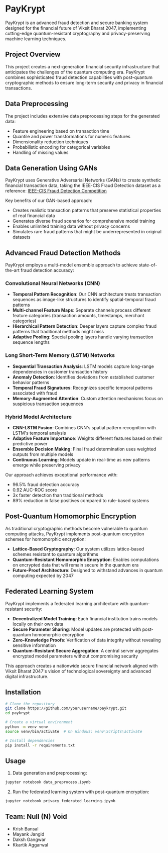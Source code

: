 # PayKrypt

PayKrypt is an advanced fraud detection and secure banking system designed for the financial future of Viksit Bharat 2047, implementing cutting-edge quantum-resistant cryptography and privacy-preserving machine learning techniques.

## Project Overview

This project creates a next-generation financial security infrastructure that anticipates the challenges of the quantum computing era. PayKrypt combines sophisticated fraud detection capabilities with post-quantum cryptographic methods to ensure long-term security and privacy in financial transactions.

## Data Preprocessing

The project includes extensive data preprocessing steps for the generated data:
- Feature engineering based on transaction time
- Quantile and power transformations for numeric features
- Dimensionality reduction techniques
- Probabilistic encoding for categorical variables
- Handling of missing values

## Data Generation Using GANs

PayKrypt uses Generative Adversarial Networks (GANs) to create synthetic financial transaction data, taking the IEEE-CIS Fraud Detection dataset as a reference:
[IEEE-CIS Fraud Detection Competition](https://www.kaggle.com/competitions/ieee-fraud-detection/data)

Key benefits of our GAN-based approach:
- Creates realistic transaction patterns that preserve statistical properties of real financial data
- Generates diverse fraud scenarios for comprehensive model training
- Enables unlimited training data without privacy concerns
- Simulates rare fraud patterns that might be underrepresented in original datasets

## Advanced Fraud Detection Methods

PayKrypt employs a multi-model ensemble approach to achieve state-of-the-art fraud detection accuracy:

### Convolutional Neural Networks (CNN)
- **Temporal Pattern Recognition**: Our CNN architecture treats transaction sequences as image-like structures to identify spatial-temporal fraud patterns
- **Multi-channel Feature Maps**: Separate channels process different feature categories (transaction amounts, timestamps, merchant categories)
- **Hierarchical Pattern Detection**: Deeper layers capture complex fraud patterns that traditional methods might miss
- **Adaptive Pooling**: Special pooling layers handle varying transaction sequence lengths

### Long Short-Term Memory (LSTM) Networks
- **Sequential Transaction Analysis**: LSTM models capture long-range dependencies in customer transaction history
- **Anomaly Detection**: Identifies deviations from established customer behavior patterns
- **Temporal Fraud Signatures**: Recognizes specific temporal patterns associated with fraud
- **Memory-Augmented Attention**: Custom attention mechanisms focus on suspicious transaction sequences

### Hybrid Model Architecture
- **CNN-LSTM Fusion**: Combines CNN's spatial pattern recognition with LSTM's temporal analysis
- **Adaptive Feature Importance**: Weights different features based on their predictive power
- **Ensemble Decision Making**: Final fraud determination uses weighted outputs from multiple models
- **Continuous Learning**: Models update in real-time as new patterns emerge while preserving privacy

Our approach achieves exceptional performance with:
- 96.5% fraud detection accuracy
- 0.92 AUC-ROC score
- 3x faster detection than traditional methods
- 89% reduction in false positives compared to rule-based systems

## Post-Quantum Homomorphic Encryption

As traditional cryptographic methods become vulnerable to quantum computing attacks, PayKrypt implements post-quantum encryption schemes for homomorphic encryption:

- **Lattice-Based Cryptography**: Our system utilizes lattice-based schemes resistant to quantum algorithms
- **Quantum-Resistant Homomorphic Encryption**: Enables computations on encrypted data that will remain secure in the quantum era
- **Future-Proof Architecture**: Designed to withstand advances in quantum computing expected by 2047

## Federated Learning System

PayKrypt implements a federated learning architecture with quantum-resistant security:

- **Decentralized Model Training**: Each financial institution trains models locally on their own data
- **Secure Parameter Sharing**: Model updates are protected with post-quantum homomorphic encryption
- **Zero-Knowledge Proofs**: Verification of data integrity without revealing sensitive information
- **Quantum-Resistant Secure Aggregation**: A central server aggregates encrypted model parameters without compromising security

This approach creates a nationwide secure financial network aligned with Viksit Bharat 2047's vision of technological sovereignty and advanced digital infrastructure.

## Installation

```bash
# Clone the repository
git clone https://github.com/yourusername/paykrypt.git
cd paykrypt

# Create a virtual environment
python -m venv venv
source venv/bin/activate  # On Windows: venv\Scripts\activate

# Install dependencies
pip install -r requirements.txt
```

## Usage

1. Data generation and preprocessing:
```bash
jupyter notebook data_preprocess.ipynb
```

2. Run the federated learning system with post-quantum encryption:
```bash
jupyter notebook privacy_federated_learning.ipynb
```

## Team: Null (N) Void

- Krish Bansal
- Mayank Jangid
- Daksh Gangwar
- Kkartik Aggarwal
